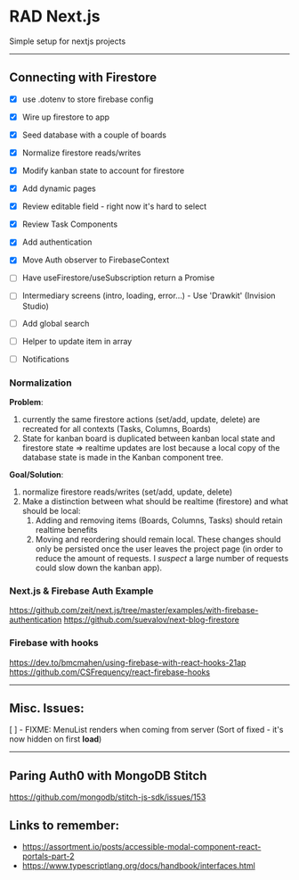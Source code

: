 # RAD Next.js
Simple setup for nextjs projects

---
## Connecting with Firestore
- [x] use .dotenv to store firebase config
- [x] Wire up firestore to app
- [X] Seed database with a couple of boards
- [x] Normalize firestore reads/writes
- [X] Modify kanban state to account for firestore
- [X] Add dynamic pages
- [x] Review editable field - right now it's hard to select
- [x] Review Task Components
- [x] Add authentication
- [x] Move Auth observer to FirebaseContext
- [ ] Have useFirestore/useSubscription return a Promise
- [ ] Intermediary screens (intro, loading, error...) - Use 'Drawkit' (Invision Studio)
- [ ] Add global search
- [ ] Helper to update item in array
- [ ] Notifications


### Normalization
**Problem**:
  1. currently the same firestore actions (set/add, update, delete) are recreated for all contexts (Tasks, Columns, Boards)
  2. State for kanban board is duplicated between kanban local state and firestore state => realtime updates are lost because a local copy of the database state is made in the Kanban component tree.

**Goal/Solution**:
  1. normalize firestore reads/writes (set/add, update, delete)
  2. Make a distinction between what should be realtime (firestore) and what should be local:
     1. Adding and removing items (Boards, Columns, Tasks) should retain realtime benefits
     2. Moving and reordering should remain local. These changes should only be persisted once the user leaves the project page (in order to reduce the amount of requests. I *suspect* a large number of requests could slow down the kanban app).

### Next.js & Firebase Auth Example
https://github.com/zeit/next.js/tree/master/examples/with-firebase-authentication
https://github.com/suevalov/next-blog-firestore

### Firebase with hooks
https://dev.to/bmcmahen/using-firebase-with-react-hooks-21ap
https://github.com/CSFrequency/react-firebase-hooks

---
## Misc. Issues:
[ ] - FIXME: MenuList renders when coming from server (Sort of fixed - it's now hidden on first **load**)

---
## Paring Auth0 with MongoDB Stitch
https://github.com/mongodb/stitch-js-sdk/issues/153

## Links to remember:
* https://assortment.io/posts/accessible-modal-component-react-portals-part-2
* https://www.typescriptlang.org/docs/handbook/interfaces.html